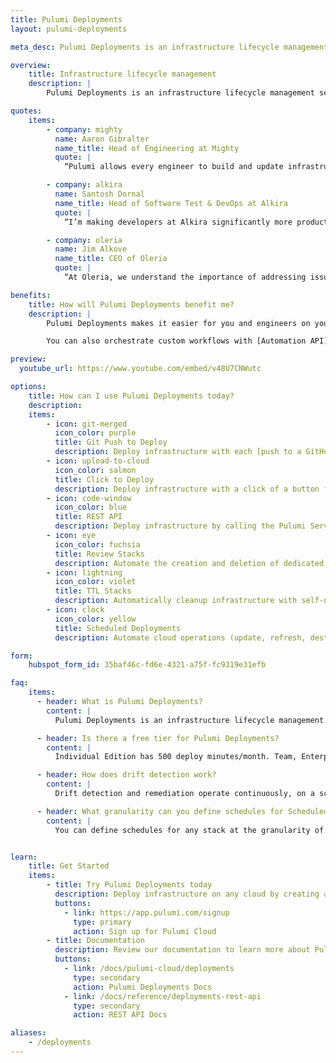```yaml
---
title: Pulumi Deployments
layout: pulumi-deployments

meta_desc: Pulumi Deployments is an infrastructure lifecycle management service for automating the deployment and management of cloud infrastructure

overview:
    title: Infrastructure lifecycle management
    description: |
        Pulumi Deployments is an infrastructure lifecycle management service. It provides automation of deployment and operational workflows for cloud infrastructure. With Pulumi Deployments, you can orchestrate with ease the at-scale complexities of production infrastructure.

quotes:
    items:
        - company: mighty
          name: Aaron Gibralter
          name_title: Head of Engineering at Mighty
          quote: |
            “Pulumi allows every engineer to build and update infrastructure instead of only our infrastructure team. With Pulumi Deployments, we could easily set up a standardized CI/CD infrastructure workflow for every engineer that immediately makes them productive.”

        - company: alkira
          name: Santosh Dornal
          name_title: Head of Software Test & DevOps at Alkira
          quote: |
            “I’m making developers at Alkira significantly more productive while also making my job easier using Pulumi. I can get developers using IaC immediately with Pulumi Deployments and its GitHub integration, while Pulumi Insights makes it really easy to find idle developer environments that need to be shut down, which reduces our cloud costs.”

        - company: oleria
          name: Jim Alkove
          name_title: CEO of Oleria
          quote: |
            “At Oleria, we understand the importance of addressing issues with privacy, security, and data integrity. Earning and maintaining our trust isn’t just a responsibility but a fundamental aspect of our mission. Pulumi also understands how these attributes affect cloud infrastructure. Our team is excited to use these new capabilities, giving us even more confidence as we enable our customers to securely manage access to decentralized SaaS applications, adaptively and intelligently."

benefits:
    title: How will Pulumi Deployments benefit me?
    description: |
        Pulumi Deployments makes it easier for you and engineers on your team to manage the entire lifecycle of infrastructure from provisioning to tear down. You can choose from different workflows such as GitHub pull request triggered deployments, stacks with time based automatic deletions, scheduled automations, and more.

        You can also orchestrate custom workflows with [Automation API](/docs/using-pulumi/automation-api/) and offload the workflow execution to Pulumi Deployments instead of running the Automation API code locally yourself. Pulumi Deployments is a fully managed service with minimal setup and is available through [Pulumi Cloud](/product/pulumi-cloud/).

preview:
  youtube_url: https://www.youtube.com/embed/v48U7CNWutc

options:
    title: How can I use Pulumi Deployments today?
    description:
    items:
        - icon: git-merged
          icon_color: purple
          title: Git Push to Deploy
          description: Deploy infrastructure with each [push to a GitHub branch](/docs/pulumi-cloud/deployments/reference/#github-push-to-deploy), using pull requests to review changes in ephemeral [Review Stacks](/docs/pulumi-cloud/deployments/review-stacks/) before deploying them.
        - icon: upload-to-cloud
          icon_color: salmon
          title: Click to Deploy
          description: Deploy infrastructure with a click of a button from the Pulumi Cloud console. Run update, preview, refresh, and destroy commands.
        - icon: code-window
          icon_color: blue
          title: REST API
          description: Deploy infrastructure by calling the Pulumi Service REST API. You can also use the API to run [Remote Automation API](/docs/pulumi-cloud/deployments/reference/#rest-api) code.
        - icon: eye
          icon_color: fuchsia
          title: Review Stacks
          description: Automate the creation and deletion of dedicated cloud environments for every pull request, enabling cost-effective reviews.
        - icon: lightning
          icon_color: violet
          title: TTL Stacks
          description: Automatically cleanup infrastructure with self-destroying (automatic deletion) stacks.
        - icon: clock
          icon_color: yellow
          title: Scheduled Deployments
          description: Automate cloud operations (update, refresh, destroy) on defined schedules using cron expressions.

form:
    hubspot_form_id: 35baf46c-fd6e-4321-a75f-fc9319e31efb

faq:
    items:
      - header: What is Pulumi Deployments?
        content: |
          Pulumi Deployments is an infrastructure lifecycle management service. It provides automation of deployment and operational workflows for cloud infrastructure. With Pulumi Deployments, you can orchestrate with ease the at-scale complexities of production infrastructure.

      - header: Is there a free tier for Pulumi Deployments?
        content: |
          Individual Edition has 500 deploy minutes/month. Team, Enterprise, and Business Critical Editions all have 3,000 included deploy minutes/month.

      - header: How does drift detection work?
        content: |
          Drift detection and remediation operate continuously, on a schedule of your choosing, comparing the state of your resources with the expected configurations defined in your Pulumi setups. Any discrepancies triggered by modifications, deletions, or additions of resources are promptly reported and, if configured, can be automatically remediated. Alerts can be configured to be sent via webhooks, Slack, or Microsoft Teams, with detailed information about the drift's nature and scope provided directly within the alerts.

      - header: What granularity can you define schedules for Scheduled Deployments?
        content: |
          You can define schedules for any stack at the granularity of cron expressions.


learn:
    title: Get Started
    items:
        - title: Try Pulumi Deployments today
          description: Deploy infrastructure on any cloud by creating a free Pulumi account.
          buttons:
            - link: https://app.pulumi.com/signup
              type: primary
              action: Sign up for Pulumi Cloud
        - title: Documentation
          description: Review our documentation to learn more about Pulumi Deployments.
          buttons:
            - link: /docs/pulumi-cloud/deployments
              type: secondary
              action: Pulumi Deployments Docs
            - link: /docs/reference/deployments-rest-api
              type: secondary
              action: REST API Docs

aliases:
    - /deployments
---
```

